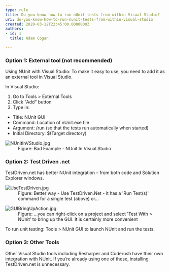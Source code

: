 ```yaml
---
type: rule
title: Do you know how to run nUnit tests from within Visual Studio?
uri: do-you-know-how-to-run-nunit-tests-from-within-visual-studio
created: 2020-03-12T22:45:00.0000000Z
authors:
- id: 1
  title: Adam Cogan

---
```




<span class='intro'> <h3 class="ssw15-rteElement-H3">Option 1&#58; External tool (not recommended)​<br></h3><p>Using NUnit with Visual Studio&#58; To make it easy to use, you need to add it as an external tool in Visual Studio.</p><p>In Visual Studio&#58;</p><ol><li>Go to Tools &gt; External Tools</li><li>Click &quot;Add&quot; button</li><li>Type in&#58;</li></ol><ul><li>Title&#58; NUnit GUI</li><li>Command&#58; Location of nUnit.exe file</li><li>Argument&#58; /run (so that the tests run automatically when started)</li><li>Initial Directory&#58; $(Target directory)<br></li></ul> </span>

<dl class="badImage"><dt>​<img src="NUnitInVStudio.jpg" alt="NUnitInVStudio.jpg" /></dt><dd>Figure&#58; Bad Example - NUnit In Visual Studio</dd></dl><h3 class="ssw15-rteElement-H3">Option 2&#58; Test Driven .net​​<br></h3><p>TestDriven.net has better NUnit integration – from both code and Solution Explorer windows.</p><dl class="image"><dt><img src="UseTestDriven.jpg" alt="UseTestDriven.jpg" /></dt><dd>Figure&#58; Better way - Use TestDriven.Net - it has a 'Run Test(s)' command for a single test (above) or...</dd></dl><dl class="image"><dt><img src="GUIBringUpAction.jpg" alt="GUIBringUpAction.jpg" /></dt><dd>Figure&#58; ...you can right-click on a project and select 'Test With &gt; NUnit' to bring up the GUI. It is certainly more convenient</dd></dl><p>​To run unit testing&#58; Tools &gt; NUnit GUI to launch NUnit and run the tests.</p><h3 class="ssw15-rteElement-H3">Option 3&#58; Other Tools​<br></h3><p>Other Visual Studio tools including Resharper and Coderush have their own integration with NUnit. If you’re already using one of these, installing TestDriven.net is unnecessary.<br></p>


